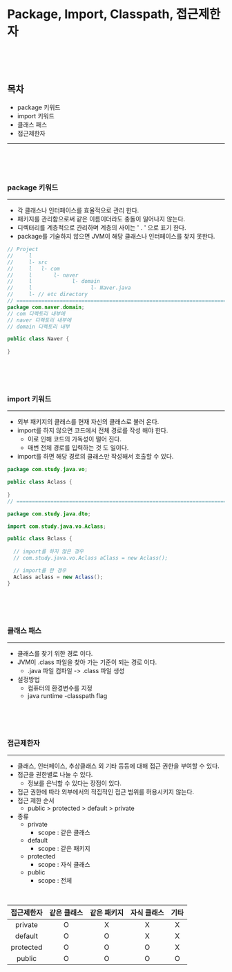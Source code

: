 # Package, Import, Classpath, 접근제한자

<br/><br/><br/>

## 목차

- package 키워드
- import 키워드
- 클래스 패스
- 접근제한자

---

<br/><br/><br/>

### package 키워드

---

- 각 클래스나 인터페이스를 효율적으로 관리 한다.
- 패키지를 관리함으로써 같은 이름이더라도 충돌이 일어나지 않는다.
- 디렉터리를 계층적으로 관리하며 계층의 사이는 ' . ' 으로 표기 한다.
- package를 기술하지 않으면 JVM이 해당 클래스나 인터페이스를 찾지 못한다.

```java
// Project
//     l
//     l- src
//     l   l- com
//     l       l- naver
//     l             l- domain
//     l                   l- Naver.java
//     l- // etc directory
// =============================================================================
package com.naver.domain;
// com 디렉토리 내부에
// naver 디렉토리 내부에
// domain 디렉토리 내부

public class Naver {
    
}

```

<br/><br/><br/>

### import 키워드

---

- 외부 패키지의 클래스를 현재 자신의 클래스로 불러 온다.
- import를 하지 않으면 코드에서 전체 경로를 작성 해야 한다.
  - 이로 인해 코드의 가독성이 떨어 진다.
  - 매번 전체 경로를 입력하는 것 도 일이다.
- import를 하면 해당 경로의 클래스만 작성해서 호출할 수 있다.

```java
package com.study.java.vo;

public class Aclass {
  
}
// =============================================================================

package com.study.java.dto;

import com.study.java.vo.Aclass;

public class Bclass {
  
  // import를 하지 않은 경우
  // com.study.java.vo.Aclass aClass = new Aclass();

  // import를 한 경우
  Aclass aclass = new Aclass();
}

```

<br/><br/><br/>

### 클래스 패스

---

- 클래스를 찾기 위한 경로 이다.
- JVM이 .class 파일을 찾아 가는 기준이 되는 경로 이다.
  - .java 파일 컴파일 -> .class 파일 생성
- 설정방법
  - 컴퓨터의 환경변수를 지정
  - java runtime -classpath flag

<br/><br/><br/>

### 접근제한자

---

- 클래스, 인터페이스, 추상클래스 외 기타 등등에 대해 접근 권한을 부여할 수 있다.
- 접근을 권한별로 나눌 수 있다.
  - 정보를 은닉할 수 있다는 장점이 있다.
- 접근 권한에 따라 외부에서의 적집적인 접근 범위를 허용시키지 않는다.
- 접근 제한 순서
  - public > protected > default > private
- 종류
  - private
    - scope : 같은 클래스
  - default
    - scope : 같은 패키지
  - protected
    - scope : 자식 클래스
  - public
    - scope : 전체

<br/>

|   접근제한자   | 같은 클래스  |  같은 패키지  |  자식 클래스 |  기타 |
|:---------:|:------------:|:-------------:|:------------:|:-----:|
|  private  |      O       |       X       |      X       |   X   |
|  default  |      O       |       O       |      X       |   X   |
| protected |      O       |       O       |      O       |   X   |
|  public   |      O       |       O       |      O       |   O   |

<br/><br/><br/>
